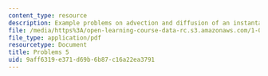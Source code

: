 ```yaml
---
content_type: resource
description: Example problems on advection and diffusion of an instantaneous release.
file: /media/https%3A/open-learning-course-data-rc.s3.amazonaws.com/1-061-transport-processes-in-the-environment-fall-2008/9aff6319e371d69b6b87c16a22ea3791_problems5.pdf
file_type: application/pdf
resourcetype: Document
title: Problems 5
uid: 9aff6319-e371-d69b-6b87-c16a22ea3791
---
```

